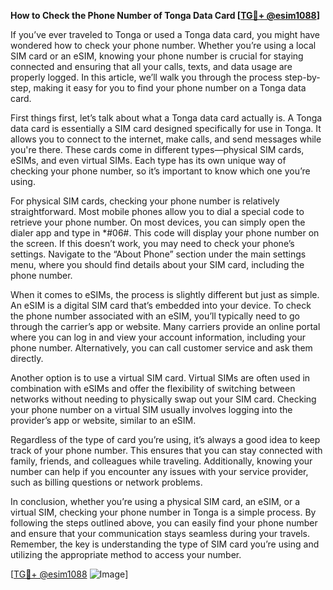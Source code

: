 **How to Check the Phone Number of Tonga Data Card [[TG💪+ @esim1088](https://t.me/s/esim1088)]**

If you’ve ever traveled to Tonga or used a Tonga data card, you might have wondered how to check your phone number. Whether you’re using a local SIM card or an eSIM, knowing your phone number is crucial for staying connected and ensuring that all your calls, texts, and data usage are properly logged. In this article, we’ll walk you through the process step-by-step, making it easy for you to find your phone number on a Tonga data card.

First things first, let’s talk about what a Tonga data card actually is. A Tonga data card is essentially a SIM card designed specifically for use in Tonga. It allows you to connect to the internet, make calls, and send messages while you're there. These cards come in different types—physical SIM cards, eSIMs, and even virtual SIMs. Each type has its own unique way of checking your phone number, so it’s important to know which one you’re using.

For physical SIM cards, checking your phone number is relatively straightforward. Most mobile phones allow you to dial a special code to retrieve your phone number. On most devices, you can simply open the dialer app and type in *#06#. This code will display your phone number on the screen. If this doesn’t work, you may need to check your phone’s settings. Navigate to the “About Phone” section under the main settings menu, where you should find details about your SIM card, including the phone number.

When it comes to eSIMs, the process is slightly different but just as simple. An eSIM is a digital SIM card that’s embedded into your device. To check the phone number associated with an eSIM, you’ll typically need to go through the carrier’s app or website. Many carriers provide an online portal where you can log in and view your account information, including your phone number. Alternatively, you can call customer service and ask them directly.

Another option is to use a virtual SIM card. Virtual SIMs are often used in combination with eSIMs and offer the flexibility of switching between networks without needing to physically swap out your SIM card. Checking your phone number on a virtual SIM usually involves logging into the provider’s app or website, similar to an eSIM.

Regardless of the type of card you’re using, it’s always a good idea to keep track of your phone number. This ensures that you can stay connected with family, friends, and colleagues while traveling. Additionally, knowing your number can help if you encounter any issues with your service provider, such as billing questions or network problems.

In conclusion, whether you’re using a physical SIM card, an eSIM, or a virtual SIM, checking your phone number in Tonga is a simple process. By following the steps outlined above, you can easily find your phone number and ensure that your communication stays seamless during your travels. Remember, the key is understanding the type of SIM card you’re using and utilizing the appropriate method to access your number.

[[TG💪+ @esim1088](https://t.me/s/esim1088) ![Image](https://i.postimg.cc/Y0z9fWf4/image.png)]